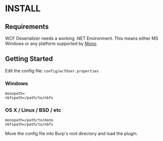 # INSTALL

## Requirements

WCF Deserializer needs a working .NET Environment.  This means either MS Windows or any platform supported by [Mono](http://www.mono-project.com/docs/about-mono/supported-platforms/).

## Getting Started

Edit the config file: `config/wcfdser.properties`

### Windows

```dosini
monopath=
nbfspath=/path/to/nbfs
```

### OS X / Linux / BSD / etc

```dosini
monopath=/path/to/mono
nbfspath=/path/to/nbfs
```

Move the config file into Burp's root directory and load the plugin.
